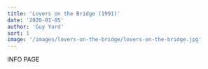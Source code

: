```yaml
---
title: 'Lovers on the Bridge (1991)'
date: '2020-01-05'
author: 'Guy Yard'
sort: 1
image: '/images/lovers-on-the-bridge/lovers-on-the-bridge.jpg'
---
```


INFO PAGE